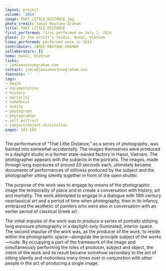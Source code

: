 ```yaml
---
layout: project
volume: '2014'
image: THAT_LITTLE_DISTANCE.jpg
photo_credit: Jamie Maxtone-Graham
title: THAT LITTLE DISTANCE
first_performed: first performed on July 2, 2014
place: In the artist’s studio, Hanoi, Vietnam
times_performed: performed once in 2014
contributor: JAMIE MAXTONE-GRAHAM
collaborators: []
home: Hanoi, Vietnam
links:
- jamiemaxtonegraham.com
contact: jamie@jamiemaxtonegraham.com
footnote: ''
tags:
- death
- documentation
- history
- mortality
- nakedness
- nudity
- photograph
- photographer
- self portrait
- subject/object distinction
pages: 182-183
---
```


The performance of “That Little Distance,” as a series of photographs, was backed into somewhat accidentally. The images themselves were produced in a daylight studio in a former state-owned factory in Hanoi, Vietnam. The photographer appears with the subjects in the portraits. The images, made through long exposures of around 20 seconds each, ultimately became documents of performances of stillness produced by the subject and the photographer sitting silently together in front of the open shutter.

The purpose of the work was to engage by means of the photographic image the temporality of place and to create a conversation with history, art and mortality. The work attempted to engage in a dialogue with 19th century neoclassical art and a period of time when photography, then in its infancy, embraced the aesthetic of painters who were also in conversation with an earlier period of classical Greek art.

The initial impulse of the work was to produce a series of portraits utilizing long exposure photography in a daylight-only illuminated, interior space. The second impulse of the work was, as the producer of the work, to reside within the photographic space—alongside the principle subject of the works—nude. By occupying a part of the framework of the image and simultaneously performing the roles of producer, subject and object, the intent of the work and its result became somehow secondary to the act of sitting silently and motionless many times over in conjunction with other people in the act of producing a single image.
